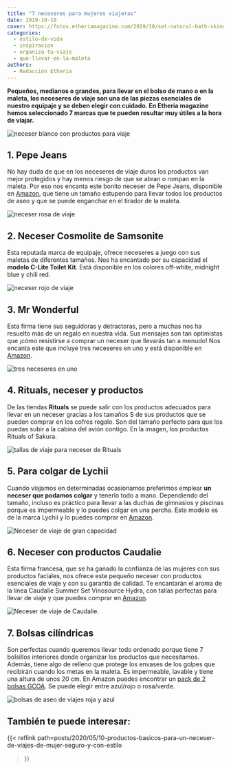 ```yaml
---
title: "7 neceseres para mujeres viajeras"
date: 2019-10-10
cover: https://fotos.etheriamagazine.com/2019/10/set-natural-bath-skincare-products-in-white-packaging-on-wooden-table-spa-cosmetics-for-beauty-health-at-home-cosmetic-bag-toiletry-flowers-soap-moisturizer-cream-mockup-frame-copy-space.jpg
categories: 
  - estilo-de-vida
  - inspiracion
  - organiza-tu-viaje
  - que-llevar-en-la-maleta
authors: 
  - Redacción Etheria
---
```


**Pequeños, medianos o grandes, para llevar en el bolso de mano o en la maleta, los 
neceseres de viaje son una de las piezas esenciales de nuestro equipaje y se deben 
elegir con cuidado. En Etheria magazine hemos seleccionado 7 marcas que te pueden 
resultar muy útiles a la hora de viajar.** 

![neceser blanco con productos para viaje](https://fotos.etheriamagazine.com/2019/10/set-natural-bath-skincare-products-in-white-packaging-on-wooden-table-spa-cosmetics-for-beauty-health-at-home-cosmetic-bag-toiletry-flowers-soap-moisturizer-cream-mockup-frame-copy-space.jpg "Es fundamental encontrar el neceser perfecto para cada tipo de viaje.")

## 1\. Pepe Jeans

No hay duda de que en los neceseres de viaje duros los productos van mejor protegidos y 
hay menos riesgo de que se abran o rompan en la maleta. Por eso nos encanta este bonito 
neceser de Pepe Jeans, disponible en [Amazon](https://amzn.to/3RKahhR), que tiene un 
tamaño estupendo para llevar todos los productos de aseo y que se puede enganchar en el 
tirador de la maleta. 

![neceser rosa de viaje](https://fotos.etheriamagazine.com/2019/10/neceser-viaje-pepe-jeans.jpg "Neceser duro de Pepe Jeans disponible en Amazon.")

## 2\. Neceser Cosmolite de Samsonite

Esta reputada marca de equipaje, ofrece neceseres a juego con sus maletas de diferentes 
tamaños. Nos ha encantado por su capacidad el **modelo C-Lite Toilet Kit**. Está 
disponible en los colores off-white, midnight blue y chili red. 

![neceser rojo de viaje](https://fotos.etheriamagazine.com/2019/10/neceser-samsonite.jpg "Neceser de viaje de © Samsonite.")

## 3\. Mr Wonderful

Esta firma tiene sus seguidoras y detractoras, pero a muchas nos ha resuelto más de un 
regalo en nuestra vida. Sus mensajes son tan optimistas que ¡cómo resistirse a comprar 
un neceser que llevarás tan a menudo! Nos encanta este que incluye tres neceseres en uno 
y está disponible en [Amazon](https://amzn.to/3RFoXyx). 

![tres neceseres en uno](https://fotos.etheriamagazine.com/2019/10/51w2mi9QhtL._AC_UY695_.jpg "Neceser de viaje de Mr. Wonderful disponible en Amazon.")

## 4\. Rituals, neceser y productos

De las tiendas **Rituals** se puede salir con los productos adecuados para llevar en un 
neceser gracias a los tamaños S de sus productos que se pueden comprar en los cofres 
regalo. Son del tamaño perfecto para que los puedas subir a la cabina del avión contigo. 
En la imagen, los productos Rituals of Sakura. 

![tallas de viaje para neceser de Rituals](https://fotos.etheriamagazine.com/2019/10/neceser-productos-viaje-rituals-1.jpg "Linea Sakura de la marca © Rituals.")

## 5\. Para colgar de Lychii

Cuando viajamos en determinadas ocasionamos preferimos emplear **un neceser que podamos 
colgar** y tenerlo todo a mano. Dependiendo del tamaño, incluso es práctico para llevar 
a las duchas de gimnasios y piscinas porque es impermeable y lo puedes colgar en una 
percha. Este modelo es de la marca Lychii y lo puedes comprar en 
[Amazon](https://amzn.to/3T5rIu2). 

![Neceser de viaje de gran capacidad](https://fotos.etheriamagazine.com/2019/10/neceser-viaje-gran-capacidad.jpg "Neceser de viaje de Lychii.")

## 6\. Neceser con productos Caudalie

Esta firma francesa, que se ha ganado la confianza de las mujeres con sus productos 
faciales, nos ofrece este pequeño neceser con productos esenciales de viaje y con su 
garantía de calidad. Te encantarán el aroma de la línea Caudalie Summer Set Vinosource 
Hydra, con tallas perfectas para llevar de viaje y que puedes comprar en 
[Amazon](https://amzn.to/3VbB35t). 

![Neceser de viaje de Caudalie.](https://fotos.etheriamagazine.com/2019/10/neceser-caudalie.jpg "Neceser de viaje de Caudalie.")

## 7\. Bolsas cilíndricas

Son perfectas cuando queremos llevar todo ordenado porque tiene 7 bolsillos interiores 
donde organizar los productos que necesitamos. Además, tiene algo de relleno que protege 
los envases de los golpes que recibirán cuando los metas en la maleta. Es impermeable, 
lavable y tiene una altura de unos 20 cm. En Amazon puedes encontrar un [pack de 2 
bolsas GCOA](https://amzn.to/2op7XFh). Se puede elegir entre azul/rojo o rosa/verde. 

![bolsas de aseo de viajes roja y azul](https://fotos.etheriamagazine.com/2019/10/bolsa-aseo-circular.jpg "Bolsa organizadora o neceser de viaje cilíndrico.")

## También te puede interesar:

{{< reflink 
path=posts/2020/05/10-productos-basicos-para-un-neceser-de-viajes-de-mujer-seguro-y-con-estilo 
>}}
